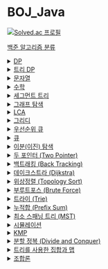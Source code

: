 # BOJ_Java
[![Solved.ac
프로필](http://mazassumnida.wtf/api/generate_badge?boj=anm0307)](https://solved.ac/anm0307)

<a href="https://www.acmicpc.net/problem/tags">백준 알고리즘 분류</a>
<details>
<summary><a href="https://www.acmicpc.net/problemset?sort=ac_desc&algo=25"> DP</a></summary>
<div markdown="1">       
<pre>
- <a href="https://www.acmicpc.net/problem/1010">1010. 다리 놓기</a>
- <a href="https://www.acmicpc.net/problem/2839">2839. 설탕 배달</a>
- <a href="https://www.acmicpc.net/problem/1463">1463. 1로 만들기</a>
- <a href="https://www.acmicpc.net/problem/16441">16441. 아기돼지와 늑대</a>
- <a href="https://www.acmicpc.net/problem/1562">1562. 계단 수</a>
- <a href="https://www.acmicpc.net/problem/2098">2098. 외판원 순회</a>
- <a href="https://www.acmicpc.net/problem/27212">27212. 미팅</a>
- <a href="https://www.acmicpc.net/problem/11066">11066. 파일 합치기</a>
- <a href="https://www.acmicpc.net/problem/12865">12865. 평범한 배낭</a>
- <a href="https://www.acmicpc.net/problem/7579">7579. 앱</a>
- <a href="https://www.acmicpc.net/problem/2293">2293. 동전 1</a>
- <a href="https://www.acmicpc.net/problem/2294">2294. 동전 2</a>
- <a href="https://www.acmicpc.net/problem/11053">11053. 가장 긴 증가하는 부분 수열</a>
- <a href="https://www.acmicpc.net/problem/11054">11054. 가장 긴 바이토닉 부분 수열</a>
- <a href="https://www.acmicpc.net/problem/11722">11722. 가장 긴 감소하는 부분 수열</a>
- <a href="https://www.acmicpc.net/problem/11055">11055. 가장 큰 증가 부분 수열</a>
- <a href="https://www.acmicpc.net/problem/15486">15486. 퇴사 2</a>
- <a href="https://www.acmicpc.net/problem/2565">2565. 전깃줄</a>
- <a href="https://www.acmicpc.net/problem/1937">1937. 욕심쟁이 판다</a>
- <a href="https://www.acmicpc.net/problem/1520">1520. 내리막 길</a>
- <a href="https://www.acmicpc.net/problem/1103">1103. 게임</a>
- <a href="https://www.acmicpc.net/problem/17090">17090. 미로 탈출하기</a>
- <a href="https://www.acmicpc.net/problem/11726">11726. 2×n 타일링</a>
- <a href="https://www.acmicpc.net/problem/11727">11727. 2×n 타일링 2</a>
- <a href="https://www.acmicpc.net/problem/1793">1793. 타일링</a>
- <a href="https://www.acmicpc.net/problem/2096">2096. 내려가기</a>
- <a href="https://www.acmicpc.net/problem/15571">15571. 블록 3</a>
- <a href="https://www.acmicpc.net/problem/15572">15572. 블록 4</a>
- <a href="https://www.acmicpc.net/problem/2629">2629. 양팔저울</a>
- <a href="https://www.acmicpc.net/problem/16194">16194. 카드 구매하기 2</a>
- <a href="https://www.acmicpc.net/problem/5557">5557. 1학년</a>
- <a href="https://www.acmicpc.net/problem/17070">17070. 파이프 옮기기 1</a>
- <a href="https://www.acmicpc.net/problem/11049">11049. 행렬 곱셈 순서</a>
- <a href="https://www.acmicpc.net/problem/2169">2169. 로봇 조종하기</a>
- <a href="https://www.acmicpc.net/problem/2240">2240. 자두나무</a>
- <a href="https://www.acmicpc.net/problem/2011">2011. 암호코드</a>
- <a href="https://www.acmicpc.net/problem/9084">9084. 동전</a>
- <a href="https://www.acmicpc.net/problem/1256">1256. 사전</a>
- <a href="https://www.acmicpc.net/problem/25759">25759. 들판 건너가기</a>
- <a href="https://www.acmicpc.net/problem/1576">1576. DNA점수</a>
</pre>
</div>
</details>

<details>
<summary><a href="https://www.acmicpc.net/problemset?sort=ac_desc&algo=92"> 트리 DP</a></summary>
<div markdown="1">       
<pre>
- <a href="https://www.acmicpc.net/problem/15681">15681. 트리와 쿼리</a>
- <a href="https://www.acmicpc.net/problem/2213">2213. 트리의 독립집합</a>
- <a href="https://www.acmicpc.net/problem/2533">2533. 사회망 서비스(SNS)</a>
- <a href="https://www.acmicpc.net/problem/1949">1949. 우수 마을</a>
- <a href="https://www.acmicpc.net/problem/1135">1135. 뉴스 전하기</a>
- <a href="https://www.acmicpc.net/problem/13325">13325. 이진 트리</a>
- <a href="https://www.acmicpc.net/problem/14267">14267. 회사 문화 1</a>
</pre>
</div>
</details>

<details>
<summary><a href="https://www.acmicpc.net/problemset?sort=ac_desc&algo=158"> 문자열</a></summary>
<div markdown="1">       
<pre>
- <a href="https://www.acmicpc.net/problem/4458">4458. 첫 글자를 대문자로</a>
- <a href="https://www.acmicpc.net/problem/5582">5582. 공통 부분 문자열</a>
- <a href="https://www.acmicpc.net/problem/9251">9251. LCS</a>
- <a href="https://www.acmicpc.net/problem/9935">9935. 문자열 폭발</a>
- <a href="https://www.acmicpc.net/problem/5430">5430. AC</a>
</pre>
</div>
</details>

<details>
<summary><a href="acmicpc.net/problemset?sort=ac_desc&algo=124"> 수학</a></summary>
<div markdown="1">       
<pre>
- <a href="https://www.acmicpc.net/problem/2417">2471. 정수 제곱근</a>
- <a href="https://www.acmicpc.net/problem/13458">13458. 시험 감독</a>
- <a href="https://www.acmicpc.net/problem/1064">1064. 평행사변형</a>
</pre>
</div>
</details>

<details>
<summary><a href="https://www.acmicpc.net/problemset?sort=ac_desc&algo=65"> 세그먼트 트리</a></summary>
<div markdown="1">       
<pre>
- <a href="https://www.acmicpc.net/problem/2042">2042. 구간 합 구하기</a>
- <a href="https://www.acmicpc.net/problem/11505">11505. 구간 곱 구하기</a>
- <a href="https://www.acmicpc.net/problem/2357">2357. 최솟값과 최댓값</a>
- <a href="https://www.acmicpc.net/problem/24915">24915. 센터가 돋보여야 해</a>
</pre>
</div>
</details>

<details>
<summary><a href="https://www.acmicpc.net/problemset?sort=ac_desc&algo=11"> 그래프 탐색</a></summary>
<div markdown="1">       
<pre>
- <a href="https://www.acmicpc.net/problem/2606">2606. 바이러스</a>
- <a href="https://www.acmicpc.net/problem/7569">7569. 토마토</a>
- <a href="https://www.acmicpc.net/problem/3197">3197. 백조의 호수</a>
- <a href="https://www.acmicpc.net/problem/2665">2665. 미로만들기</a>
- <a href="https://www.acmicpc.net/problem/2665">2206. 벽 부수고 이동하기</a>
- <a href="https://www.acmicpc.net/problem/1600">1600. 말이 되고픈 원숭이</a>
- <a href="https://www.acmicpc.net/problem/1261">1261. 알고스팟</a>
</pre>
</div>
</details>

<details>
<summary><a href="https://www.acmicpc.net/problemset?sort=ac_desc&algo=41"> LCA</a></summary>
<div markdown="1">       
<pre>
- <a href="https://www.acmicpc.net/problem/11437">11437. LCA</a>
- <a href="https://www.acmicpc.net/problem/11438">11438. LCA 2</a> (Segment Tree, DP)
</pre>
</div>
</details>

<details>
<summary><a href="https://www.acmicpc.net/problemset?sort=ac_desc&algo=33"> 그리디</a></summary>
<div markdown="1">       
<pre>
- <a href="https://www.acmicpc.net/problem/1715">1715. 카드 정렬하기</a>
- <a href="https://www.acmicpc.net/problem/2873">2873. 롤러코스터</a>
- <a href="https://www.acmicpc.net/problem/1202">1202. 보석 도둑</a>
- <a href="https://www.acmicpc.net/problem/13975">13975. 파일 합치기 3</a>
- <a href="https://www.acmicpc.net/problem/2437">2437. 저울</a>
- <a href="https://www.acmicpc.net/problem/1339">1339. 단어 수학</a>
- <a href="https://www.acmicpc.net/problem/1744">1744. 수 묶기</a>
- <a href="https://www.acmicpc.net/problem/11000">11000. 강의실 배정</a>
- <a href="https://www.acmicpc.net/problem/1700">1700. 멀티탭 스케줄링</a>
- <a href="https://www.acmicpc.net/problem/17280">17280. 카풀 매칭</a>
- <a href="https://www.acmicpc.net/problem/3109">3109. 빵집</a>
- <a href="https://www.acmicpc.net/problem/8980">8980. 택배</a>
- <a href="https://www.acmicpc.net/problem/18234">18234. 당근 훔쳐 먹기</a>
- <a href="https://www.acmicpc.net/problem/1092">1092. 배</a>
- <a href="https://www.acmicpc.net/problem/2212">2212. 센서</a>
- <a href="https://www.acmicpc.net/problem/1461">1461. 도서관</a>
- <a href="https://www.acmicpc.net/problem/13164">13164. 행복 유치원</a>
- <a href="https://www.acmicpc.net/problem/2457">2457. 공주님의 정원</a>
- <a href="https://www.acmicpc.net/problem/2141">2141. 우체국</a>
- <a href="https://www.acmicpc.net/problem/1083">1083. 소트</a>
- <a href="https://www.acmicpc.net/problem/2258">2258. 정육점</a>
</pre>
</div>
</details>

<details>
<summary><a href="https://www.acmicpc.net/problemset?sort=ac_desc&algo=59"> 우선순위 큐</a></summary>
<div markdown="1">       
<pre>
- <a href="https://www.acmicpc.net/problem/2014">2014. 소수의 곱</a>
- <a href="https://www.acmicpc.net/problem/14464">14464. 소가 길을 건너간 이유 4</a>
- <a href="https://www.acmicpc.net/problem/1781">1781. 컵라면</a>
</pre>
</div>
</details>

<details>
<summary><a href="https://www.acmicpc.net/problemset?sort=ac_desc&algo=72"> 큐</a></summary>
<div markdown="1">       
<pre>
- <a href="https://www.acmicpc.net/problem/3190">3190. 뱀</a>
</pre>
</div>
</details>

<details>
<summary><a href="https://www.acmicpc.net/problemset?sort=ac_desc&algo=12"> 이분(이진) 탐색</a></summary>
<div markdown="1">       
<pre>
- <a href="https://www.acmicpc.net/problem/1450">1450. 냅색문제</a>
- <a href="https://www.acmicpc.net/problem/1208">1208. 부분수열의 합 2</a>
- <a href="https://www.acmicpc.net/problem/2352">2352. 반도체 설계</a>
- <a href="https://www.acmicpc.net/problem/12015">12015. 가장 긴 증가하는 부분 수열 2</a>
- <a href="https://www.acmicpc.net/problem/10815">10815. 숫자 카드</a>
- <a href="https://www.acmicpc.net/problem/10816">10816. 숫자 카드 2</a>
- <a href="https://www.acmicpc.net/problem/1654">1654. 랜선 자르기</a>
- <a href="https://www.acmicpc.net/problem/2805">2805. 나무 자르기</a>
- <a href="https://www.acmicpc.net/problem/2110">2110. 공유기 설치</a>
- <a href="https://www.acmicpc.net/problem/3020">3020. 개똥벌레</a>
- <a href="https://www.acmicpc.net/problem/2143">2143. 두 배열의 합</a>
- <a href="https://www.acmicpc.net/problem/2467">2467. 용액</a>
- <a href="https://www.acmicpc.net/problem/1300">1300. K번째 수</a>
- <a href="https://www.acmicpc.net/problem/1508">1508. 레이스</a>
- <a href="https://www.acmicpc.net/problem/20917">20917. 사회적 거리 두기</a>
- <a href="https://www.acmicpc.net/problem/17179">17179. 케이크 자르기</a>
- <a href="https://www.acmicpc.net/problem/2632">2632. 피자판매</a>
- <a href="https://www.acmicpc.net/problem/8983">8983. 사냥꾼</a>
- <a href="https://www.acmicpc.net/problem/3649">3649. 로봇 프로젝트</a>
- <a href="https://www.acmicpc.net/problem/2470">2470. 두 용액</a>
</pre>
</div>
</details>

<details>
<summary><a href="https://www.acmicpc.net/problemset?sort=ac_desc&algo=80"> 두 포인터 (Two Pointer)</a></summary>
<div markdown="1">       
<pre>
- <a href="https://www.acmicpc.net/problem/2842">2842. 집배원 한상덕</a>
- <a href="https://www.acmicpc.net/problem/1253">1253. 좋다</a>
- <a href="https://www.acmicpc.net/problem/1806">1806. 부분합</a>
- <a href="https://www.acmicpc.net/problem/16434">16434. 드래곤 앤 던전</a>
- <a href="https://www.acmicpc.net/problem/13422">13422. 도둑</a>
</pre>
</div>
</details>

<details>
<summary><a href="https://www.acmicpc.net/problemset?sort=ac_desc&algo=5"> 백트래킹 (Back Tracking)</a></summary>
<div markdown="1">       
<pre>
- <a href="https://www.acmicpc.net/problem/15686">15686. 치킨 배달</a>
- <a href="https://www.acmicpc.net/problem/1987">1987. 알파벳</a>
- <a href="https://www.acmicpc.net/problem/19236">19236. 청소년 상어</a>
- <a href="https://www.acmicpc.net/problem/1759">1759. 암호 만들기</a>
- <a href="https://www.acmicpc.net/problem/17471">17471. 게리맨더링</a>
- <a href="https://www.acmicpc.net/problem/1062">1062. 가르</a>
</pre>
</div>
</details>

<details>
<summary><a href="https://www.acmicpc.net/problemset?sort=ac_desc&algo=22"> 데이크스트라 (Dijkstra)</a></summary>
<div markdown="1">       
<pre>
- <a href="https://www.acmicpc.net/problem/1753">1753. 최단경로</a>
- <a href="https://www.acmicpc.net/problem/1504">1504. 특정한 최단 경로</a>
- <a href="https://www.acmicpc.net/problem/1238">1238. 파티</a>
- <a href="https://www.acmicpc.net/problem/5719">5719. 거의 최단 경로</a>
- <a href="https://www.acmicpc.net/problem/1854">1854. K번째 최단경로 찾기</a>
- <a href="https://www.acmicpc.net/problem/9376">9376. 탈옥</a>
- <a href="https://www.acmicpc.net/problem/14938">14938. 서강그라운드</a>
- <a href="https://www.acmicpc.net/problem/10282">10282. 해킹</a>
- <a href="https://www.acmicpc.net/problem/2176">2176. 합리적인 이동경로</a>
- <a href="https://www.acmicpc.net/problem/2211">2211. 네트워크 복구</a>
</pre>
</div>
</details>

<details>
<summary><a href="https://www.acmicpc.net/problemset?sort=ac_desc&algo=78"> 위상정렬 (Topology Sort)</a></summary>
<div markdown="1">       
<pre>
- <a href="https://www.acmicpc.net/problem/1005">1005. ACM Craft</a>
- <a href="https://www.acmicpc.net/problem/3665">3665. 최종 순위</a>
- <a href="https://www.acmicpc.net/problem/2623">2623. 음악프로그램</a>
- <a href="https://www.acmicpc.net/problem/1516">1516. 게임 개발</a>
</pre>
</div>
</details>

<details>
<summary><a href="https://www.acmicpc.net/problemset?sort=ac_desc&algo=125"> 부루트포스 (Brute Force)</a></summary>
<div markdown="1">       
<pre>
- <a href="https://www.acmicpc.net/problem/15660">15660. 테르토미노 (2)</a>
</pre>
</div>
</details>

<details>
<summary><a href="https://www.acmicpc.net/problemset?sort=ac_desc&algo=79"> 트라이 (Trie)</a></summary>
<div markdown="1">       
<pre>
- <a href="https://www.acmicpc.net/problem/5052">5052. 전화번호 목록</a>
</pre>
</div>
</details>

<details>
<summary><a href="https://www.acmicpc.net/problemset?sort=ac_desc&algo=139"> 누적합 (Prefix Sum)</a></summary>
<div markdown="1">       
<pre>
- <a href="https://www.acmicpc.net/problem/3020">3020. 개똥벌레</a>
- <a href="https://www.acmicpc.net/problem/11659">11659. 구간 합 구하기 4</a>
- <a href="https://www.acmicpc.net/problem/11660">11660. 구간 합 구하기 5</a>
- <a href="https://www.acmicpc.net/problem/2143">2143. 두 배열의 합</a>
- <a href="https://www.acmicpc.net/problem/14846">14846. 직사각형과 쿼리</a>
- <a href="https://www.acmicpc.net/problem/2560">2560. 짚신벌레</a>
- <a href="https://www.acmicpc.net/problem/2616">2616. 소형기관차</a>
- <a href="https://www.acmicpc.net/problem/2208">2208. 보석 줍기</a>
- <a href="https://www.acmicpc.net/problem/3037">3037. 혼란</a>
- <a href="https://www.acmicpc.net/problem/2003">2003. 수들의 합2</a>
</pre>
</div>
</details>

<details>
<summary><a href="https://www.acmicpc.net/problemset?sort=ac_desc&algo=49"> 최소 스패닝 트리 (MST)</a></summary>
<div markdown="1">       
<pre>
- <a href="https://www.acmicpc.net/problem/1197">1197. 최소 스패닝 트리 (Prim, Kr적uskal)</a>
- <a href="https://www.acmicpc.net/problem/1922">1922. 네트워크 연결 (Prim, Kruskal)</a>
- <a href="https://www.acmicpc.net/problem/1647">1647. 도시 분할 계획 (Prim, Kruskal)</a>
- <a href="https://www.acmicpc.net/problem/4386">4386. 별자리 만들기 (Kruskal)</a>
</pre>
</div>
</details>

<details>
<summary><a href="https://www.acmicpc.net/problemset?sort=ac_desc&algo=141"> 시뮬레이션</a></summary>
<div markdown="1">       
<pre>
- <a href="https://www.acmicpc.net/problem/14503">14503. 로봇 청소기</a>
- <a href="https://www.acmicpc.net/problem/14891">14891. 톱니바퀴</a>
- <a href="https://www.acmicpc.net/problem/13460">13460. 구슬 탈출 2</a>
- <a href="https://www.acmicpc.net/problem/15683">15683. 감시</a>
</pre>
</div>
</details>

<details>
<summary><a href="https://www.acmicpc.net/problemset?sort=ac_desc&algo=40"> KMP</a></summary>
<div markdown="1">       
<pre>
- <a href="https://www.acmicpc.net/problem/1701">1701. Cubeditor</a>
- <a href="https://www.acmicpc.net/problem/1786">1786. 찾기</a>
- <a href="https://www.acmicpc.net/problem/1305">1305. 광고</a>
- <a href="https://www.acmicpc.net/problem/4354">4354. 문자열 제곱</a>
- <a href="https://www.acmicpc.net/problem/10266">10266. 시계 사진들</a>
- <a href="https://www.acmicpc.net/problem/11585">11585. 속타는 저녁 메뉴</a>
- <a href="https://www.acmicpc.net/problem/7575">7575. 바이러스</a>
</pre>
</div>
</details>

<details>
<summary><a href="https://www.acmicpc.net/problemset?sort=ac_desc&algo=24"> 분할 정복 (Divide and Conquer)</a></summary>
<div markdown="1">       
<pre>
- <a href="https://www.acmicpc.net/problem/2447">2447. 별 찍기 - 10</a>
- <a href="https://www.acmicpc.net/problem/1629">1629. 곱셈</a>
- <a href="https://www.acmicpc.net/problem/10830">10830. 행렬 제곱</a>
</pre>
</div>
</details>

<details>
<summary><a href="https://www.acmicpc.net/problemset?sort=ac_desc&algo=74"> 트리를 사용한 집합과 맵</a></summary>
<div markdown="1">       
<pre>
- <a href="https://www.acmicpc.net/problem/2447">2447. 별 찍기 - 10</a>
- <a href="https://www.acmicpc.net/problem/7662">7662. 이중 우선순위 큐</a>
</div>
</details>

<details>
<summary><a href="https://www.acmicpc.net/problemset?sort=ac_desc&algo=6"> 조합론</a></summary>
<div markdown="1">       
<pre>
- <a href="https://www.acmicpc.net/problem/15791">15791. 세진이의 미팅</a>
- <a href="https://www.acmicpc.net/problem/17205">17205. 진우의 비밀번호</a>
- <a href="https://www.acmicpc.net/problem/15824">15824. 너 봄에는 캡사이신이 맛있단다</a>
- <a href="https://www.acmicpc.net/problem/10978">10978. 기숙사 재배정</a>
</div>
</details>
